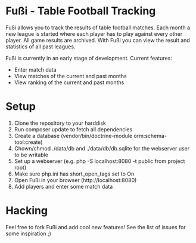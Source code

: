 Fußi - Table Football Tracking
==============================

Fußi allows you to track the results of table football matches. Each month a
new league is started where each player has to play against every other player.
All game results are archived. With Fußi you can view the result and statistics
of all past leagues.

Fußi is currently in an early stage of development. Current features:

- Enter match data
- View matches of the current and past months
- View ranking of the current and past months

Setup
=====

1. Clone the repository to your harddisk
2. Run composer update to fetch all dependencies
3. Create a database (vendor/bin/doctrine-module orm:schema-tool:create)
4. Chown/chmod ./data/db and ./data/db/db.sqlite for the webserver user to be writable
5. Set up a webserver (e.g. php -S localhost:8080 -t public from project root)
6. Make sure php.ini has short_open_tags set to On
7. Open Fußi in your browser (http://localhost:8080)
8. Add players and enter some match data

Hacking
=======

Feel free to fork Fußi and add cool new features! See the list of issues for some inspiration ;)
